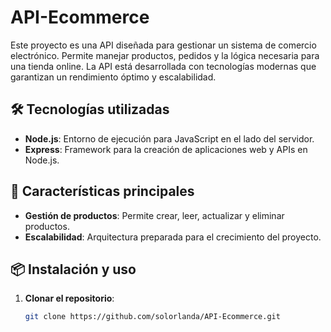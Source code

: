 # API-Ecommerce

Este proyecto es una API diseñada para gestionar un sistema de comercio electrónico. Permite manejar productos, pedidos y la lógica necesaria para una tienda online. La API está desarrollada con tecnologías modernas que garantizan un rendimiento óptimo y escalabilidad.

## 🛠️ Tecnologías utilizadas

- **Node.js**: Entorno de ejecución para JavaScript en el lado del servidor.  
- **Express**: Framework para la creación de aplicaciones web y APIs en Node.js.  

## 🚀 Características principales

- **Gestión de productos**: Permite crear, leer, actualizar y eliminar productos.  
- **Escalabilidad**: Arquitectura preparada para el crecimiento del proyecto.  

## 📦 Instalación y uso

1. **Clonar el repositorio**:  
   ```bash
   git clone https://github.com/solorlanda/API-Ecommerce.git
